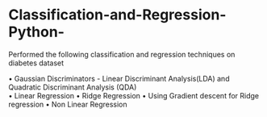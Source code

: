 # Classification-and-Regression-Python-

Performed the following classification and regression techniques on diabetes dataset 

• Gaussian Discriminators - Linear Discriminant Analysis(LDA) and Quadratic Discriminant Analysis (QDA)  
• Linear Regression 
• Ridge Regression 
• Using Gradient descent for Ridge regression 
• Non Linear Regression
